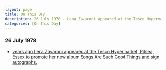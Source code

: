 ```yaml
---
layout: page
title: On This Day
description: 26 July 1978 - Lena Zavaroni appeared at the Tesco Hypermarket, Pitsea, Essex to promote her new album Songs Are Such Good Things and sign autographs.
categories: [On This Day]
---
```


### 26 July 1978
* [<span id="age1"></span> years ago Lena Zavaroni appeared at the Tesco Hypermarket, Pitsea, Essex to promote her new album Songs Are Such Good Things and sign autographs.](/personal%20appearances/1978/07/26/tesco-hypermarket.html)

<!-- Script for calculating number of years ago -->
<script>
var dob = '19780726';
var year = Number(dob.substr(0, 4));
var month = Number(dob.substr(4, 2)) - 1;
var day = Number(dob.substr(6, 2));
var today = new Date();
var age1 = today.getFullYear() - year;
if (today.getMonth() < month || (today.getMonth() == month && today.getDate() < day)) {
age1--;
}
document.getElementById("age1").innerHTML=age1;
</script>

